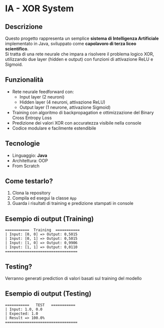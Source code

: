 # IA - XOR System

## Descrizione
Questo progetto rappresenta un semplice **sistema di Intelligenza Artificiale** implementato in Java, sviluppato come **capolavoro di terza liceo scientifico**.  
Si tratta di una rete neurale che impara a risolvere il problema logico XOR, utilizzando due layer (hidden e output) con funzioni di attivazione ReLU e Sigmoid.

## Funzionalità
- Rete neurale feedforward con:
  - Input layer (2 neuroni)
  - Hidden layer (4 neuroni, attivazione ReLU)
  - Output layer (1 neurone, attivazione Sigmoid)
- Training con algoritmo di backpropagation e ottimizzazione del Binary Cross Entropy Loss
- Predizione dei valori XOR con accuratezza visibile nella console
- Codice modulare e facilmente estendibile

## Tecnologie
- Linguaggio: **Java**
- Architettura: OOP
- From Scratch

## Come testarlo?
1. Clona la repository
2. Compila ed esegui la classe `App`
3. Guarda i risultati di training e predizione stampati in console

## Esempio di output (Training)

```
===========  Training  ===========
| Input: [0, 0] => Output: 0,5015
| Input: [0, 1] => Output: 0,5015
| Input: [1, 0] => Output: 0,9906
| Input: [1, 1] => Output: 0,0110
=================================
```

## Testing?
Verranno generati prediction di valori basati sul training del modello

## Esempio di output (Testing)

```
===========   TEST   ===========
| Input: 1.0, 0.0
| Expected: 1.0
| Result => 100.0%
=================================
```


